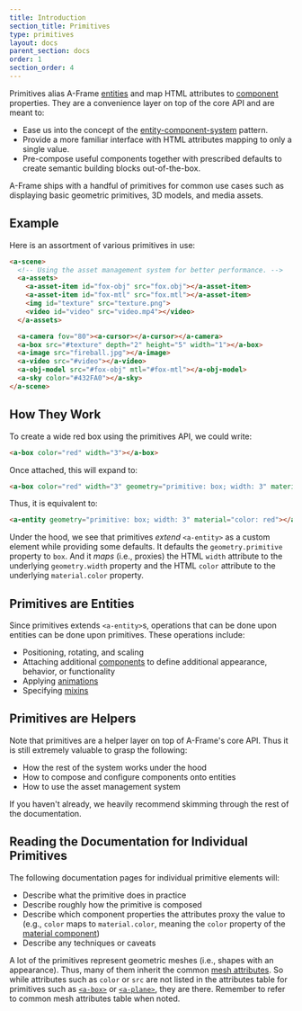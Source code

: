 ```yaml
---
title: Introduction
section_title: Primitives
type: primitives
layout: docs
parent_section: docs
order: 1
section_order: 4
---
```


Primitives alias A-Frame [entities](../core/entity.md) and map HTML attributes to [component](../core/component.md) properties. They are a convenience layer on top of the core API and are meant to:

- Ease us into the concept of the [entity-component-system](../core/) pattern.
- Provide a more familiar interface with HTML attributes mapping to only a single value.
- Pre-compose useful components together with prescribed defaults to create semantic building blocks out-of-the-box.

A-Frame ships with a handful of primitives for common use cases such as displaying basic geometric primitives, 3D models, and media assets.

## Example

Here is an assortment of various primitives in use:

```html
<a-scene>
  <!-- Using the asset management system for better performance. -->
  <a-assets>
    <a-asset-item id="fox-obj" src="fox.obj"></a-asset-item>
    <a-asset-item id="fox-mtl" src="fox.mtl"></a-asset-item>
    <img id="texture" src="texture.png">
    <video id="video" src="video.mp4"></video>
  </a-assets>

  <a-camera fov="80"><a-cursor></a-cursor></a-camera>
  <a-box src="#texture" depth="2" height="5" width="1"></a-box>
  <a-image src="fireball.jpg"></a-image>
  <a-video src="#video"></a-video>
  <a-obj-model src="#fox-obj" mtl="#fox-mtl"></a-obj-model>
  <a-sky color="#432FA0"></a-sky>
</a-scene>
```

## How They Work

To create a wide red box using the primitives API, we could write:

```html
<a-box color="red" width="3"></a-box>
```

Once attached, this will expand to:

```html
<a-box color="red" width="3" geometry="primitive: box; width: 3" material="color: red"></a-box>
```

Thus, it is equivalent to:

```html
<a-entity geometry="primitive: box; width: 3" material="color: red"></a-entity>
```

Under the hood, we see that primitives *extend* `<a-entity>` as a custom element while providing some defaults. It defaults the `geometry.primitive` property to `box`. And it *maps* (i.e., proxies) the HTML `width` attribute to the underlying `geometry.width` property and the HTML `color` attribute to the underlying `material.color` property.

## Primitives are Entities

Since primitives extends `<a-entity>`s, operations that can be done upon entities can be done upon primitives. These operations include:

- Positioning, rotating, and scaling
- Attaching additional [components](../core/component.md) to define additional appearance, behavior, or functionality
- Applying [animations](../core/animation.md)
- Specifying [mixins](../core/mixin.md)

## Primitives are Helpers

Note that primitives are a helper layer on top of A-Frame's core API. Thus it is still extremely valuable to grasp the following:

- How the rest of the system works under the hood
- How to compose and configure components onto entities
- How to use the asset management system

If you haven't already, we heavily recommend skimming through the rest of the documentation.

## Reading the Documentation for Individual Primitives

The following documentation pages for individual primitive elements will:

- Describe what the primitive does in practice
- Describe roughly how the primitive is composed
- Describe which component properties the attributes proxy the value to (e.g., `color` maps to `material.color`, meaning the `color` property of the [material component](../components/material.md))
- Describe any techniques or caveats

A lot of the primitives represent geometric meshes (i.e., shapes with an appearance). Thus, many of them inherit the common [mesh attributes](./mesh-attributes.md). So while attributes such as `color` or `src` are not listed in the attributes table for primitives such as [`<a-box>`](./a-box.md) or [`<a-plane>`](./a-plane.md), they are there. Remember to refer to common mesh attributes table when noted.
